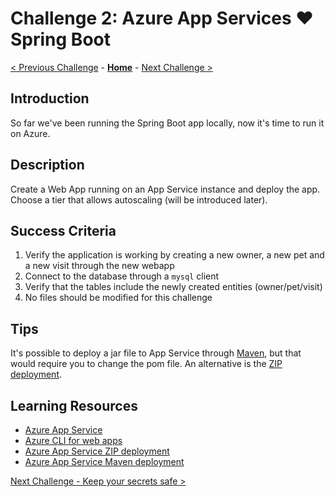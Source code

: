 # Challenge 2: Azure App Services :heart: Spring Boot

[< Previous Challenge](./challenge-01.md) - **[Home](../README.md)** - [Next Challenge >](./challenge-03.md)

## Introduction

So far we've been running the Spring Boot app locally, now it's time to run it on Azure.

## Description

Create a Web App running on an App Service instance and deploy the app. Choose a tier that allows autoscaling (will be introduced later).

## Success Criteria

1. Verify the application is working by creating a new owner, a new pet and a new visit through the new webapp
1. Connect to the database through a `mysql` client
1. Verify that the tables include the newly created entities (owner/pet/visit)
1. No files should be modified for this challenge

## Tips

It's possible to deploy a jar file to App Service through [Maven](https://docs.microsoft.com/en-us/azure/app-service/quickstart-java?tabs=javase&pivots=platform-linux#configure-the-maven-plugin), but that would require you to change the pom file. An alternative is the [ZIP deployment](https://docs.microsoft.com/en-us/azure/app-service/deploy-zip).

## Learning Resources

- [Azure App Service](https://docs.microsoft.com/en-us/azure/app-service/)
- [Azure CLI for web apps](https://docs.microsoft.com/en-us/cli/azure/webapp?view=azure-cli-latest)
- [Azure App Service ZIP deployment](https://docs.microsoft.com/en-us/azure/app-service/deploy-zip)
- [Azure App Service Maven deployment](https://docs.microsoft.com/en-us/azure/app-service/quickstart-java?tabs=javase&pivots=platform-linux#configure-the-maven-plugin)

[Next Challenge - Keep your secrets safe >](./challenge-03.md)
